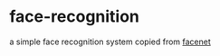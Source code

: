 # face-recognition
a simple face recognition system copied from [facenet](https://github.com/davidsandberg/facenet)
